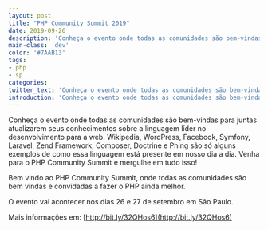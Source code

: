 ```yaml
---
layout: post
title: "PHP Community Summit 2019"
date: 2019-09-26
description: 'Conheça o evento onde todas as comunidades são bem-vindas para juntas atualizarem seus conhecimentos sobre a linguagem líder no desenvolvimento para a web.'
main-class: 'dev'
color: '#7AAB13'
tags:
- php
- sp
categories:
twitter_text: 'Conheça o evento onde todas as comunidades são bem-vindas para juntas atualizarem seus conhecimentos sobre a linguagem líder no desenvolvimento para a web.'
introduction: 'Conheça o evento onde todas as comunidades são bem-vindas para juntas atualizarem seus conhecimentos sobre a linguagem líder no desenvolvimento para a web.'
---
```


Conheça o evento onde todas as comunidades são bem-vindas para juntas atualizarem seus conhecimentos sobre a linguagem líder no desenvolvimento para a web. Wikipedia, WordPress, Facebook, Symfony, Laravel, Zend Framework, Composer, Doctrine e Phing são só alguns exemplos de como essa linguagem está presente em nosso dia a dia. Venha para o PHP Community Summit e mergulhe em tudo isso!

Bem vindo ao PHP Community Summit, onde todas as comunidades são bem vindas e convidadas a fazer o PHP ainda melhor.


O evento vai acontecer nos dias 26 e 27 de setembro em São Paulo.

Mais informações em: [http://bit.ly/32QHos6](http://bit.ly/32QHos6)
